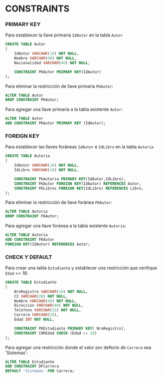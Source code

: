 # CONSTRAINTS

### PRIMARY KEY
Para establecer la llave primaria `IdAutor` en la tabla `Autor`
``` SQL
CREATE TABLE Autor
(
	IdAutor VARCHAR(10) NOT NULL,
	Nombre VARCHAR(40) NOT NULL,
	Nacionalidad VARCHAR(40) NOT NULL,

	CONSTRAINT PKAutor PRIMARY KEY(IdAutor)
);
```
Para eliminar la restricción de llave primaria `PKAutor`:
``` SQL 
ALTER TABLE Autor
DROP CONSTRAINT PKAutor;
```
Para agregar una llave primaria a la tabla existente `Autor`:
``` SQL
ALTER TABLE Autor
ADD CONSTRAINT PKAutor PRIMARY KEY (IdAutor);
```

### FOREIGN KEY
Para establecer las llaves foráneas `IdAutor` e `IdLibro` en la tabla `Autoria`
``` SQL
CREATE TABLE Autoria
(
	IdAutor VARCHAR(10) NOT NULL,
	IdLibro VARCHAR(10) NOT NULL,

	CONSTRAINT PkAutoria PRIMARY KEY(IdAutor,IdLibro),
	CONSTRAINT FKAutor FOREIGN KEY(IdAutor) REFERENCES Autor,
	CONSTRAINT FKLibros FOREIGN KEY(IdLibro) REFERENCES Libro,
);
```
Para eliminar la restricción de llave foránea `FKAutor`:
``` SQL
ALTER TABLE Autoria
DROP CONSTRAINT FKAutor;
```
Para agregar una llave foránea a la tabla existente `Autoria`:
``` SQL
ALTER TABLE Autoria
ADD CONSTRAINT FKAutor 
FOREIGN KEY(IdAutor) REFERENCES Autor;
```

### CHECK Y DEFAULT
Para crear una tabla `Estudiante` y establecer una restricción que verifique `Edad` >= 18:
``` SQL
CREATE TABLE Estudiante
(
	NroRegistro VARCHAR(10) NOT NULL,
	CI VARCHAR(20) NOT NULL,
	Nombre VARCHAR(40) NOT NULL,
	Direccion VARCHAR(40) NOT NULL,
	Telefono VARCHAR(15) NOT NULL,
	Carrera VARCHAR(20),
	Edad INT NOT NULL,

	CONSTRAINT PKEstudiante PRIMARY KEY( NroRegistro),
	CONSTRAINT CHKEdad CHECK (Edad >= 18)
);
```
Para agregar una restricción donde el valor por defecto de `Carrera` sea 'Sistemas':
``` SQL
ALTER TABLE Estudiante
ADD CONSTRAINT DFCarrera
DEFAULT 'Sistemas' FOR Carrera;
```
